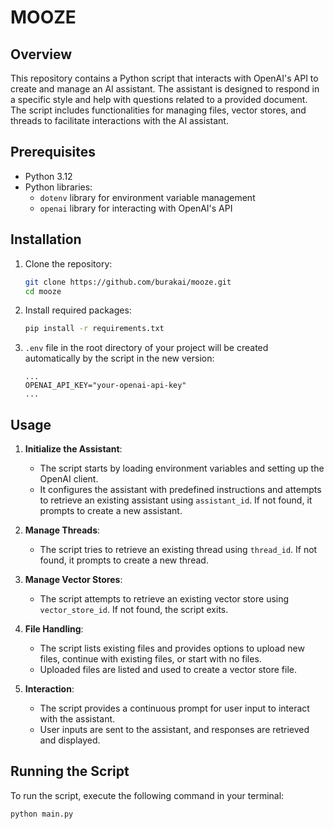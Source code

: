 # MOOZE

## Overview

This repository contains a Python script that interacts with OpenAI's API to create and manage an AI assistant. The assistant is designed to respond in a specific style and help with questions related to a provided document. The script includes functionalities for managing files, vector stores, and threads to facilitate interactions with the AI assistant.

## Prerequisites

- Python 3.12
- Python libraries:
    - `dotenv` library for environment variable management
    - `openai` library for interacting with OpenAI's API

## Installation

1. Clone the repository:
    ```sh
    git clone https://github.com/burakai/mooze.git
    cd mooze
    ```

2. Install required packages:
    ```sh
    pip install -r requirements.txt
    ```

3. `.env` file in the root directory of your project will be created automatically by the script in the new version:
    ```
    ... 
    OPENAI_API_KEY="your-openai-api-key"
    ...
    ```

## Usage

1. **Initialize the Assistant**:
    - The script starts by loading environment variables and setting up the OpenAI client.
    - It configures the assistant with predefined instructions and attempts to retrieve an existing assistant using `assistant_id`. If not found, it prompts to create a new assistant.

2. **Manage Threads**:
    - The script tries to retrieve an existing thread using `thread_id`. If not found, it prompts to create a new thread.

3. **Manage Vector Stores**:
    - The script attempts to retrieve an existing vector store using `vector_store_id`. If not found, the script exits.

4. **File Handling**:
    - The script lists existing files and provides options to upload new files, continue with existing files, or start with no files.
    - Uploaded files are listed and used to create a vector store file.

5. **Interaction**:
    - The script provides a continuous prompt for user input to interact with the assistant.
    - User inputs are sent to the assistant, and responses are retrieved and displayed.

## Running the Script

To run the script, execute the following command in your terminal:

```sh
python main.py
